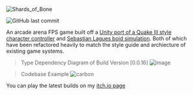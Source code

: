 
![Shards_of_Bone](https://github.com/B1naryB0b/Shards-of-Bone/assets/35399675/bf61fe51-f22a-470b-8676-09ec47b525ed)

![GitHub last commit](https://img.shields.io/github/last-commit/B1naryB0b/Shards-of-Bone)

An arcade arena FPS game built off a [Unity port of a Quake III style character controller](https://github.com/WiggleWizard/quake3-movement-unity3d) and [Sebastian Lagues boid simulation](https://github.com/SebLague/Boids). Both of which have been refactored heavily to match the style guide and archiecture of existing game systems.

>Type Dependency Diagram of Build Version [0.0.16]
![image](https://github.com/B1naryB0b/Shards-of-Bone/assets/35399675/ff1ebf17-173d-4c69-8a8a-1dc06e67c782)

>Codebase Example
![carbon](https://github.com/B1naryB0b/Shards-of-Bone/assets/35399675/6446518f-f828-416e-8ed3-28bc36b3759a)

You can play the latest builds on my [itch.io page](https://b1nary-b0b.itch.io/shards-of-bone)
